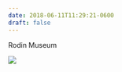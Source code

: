 ```yaml
---
date: 2018-06-11T11:29:21-0600
draft: false
---
```


Rodin Museum

![](/images/2018/a5429a47c7.jpg)


